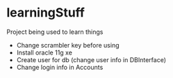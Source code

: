 # learningStuff
Project being used to learn things

- Change scrambler key before using
- Install oracle 11g xe
- Create user for db (change user info in DBInterface)
- Change login info in Accounts
